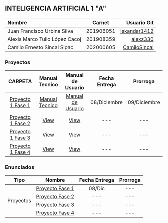 ## INTELIGENCIA ARTIFICIAL 1 "A"

| Nombre | Carnet | Usuario Git |
| :------ | :-------: | -------: |
| Juan Francisco Urbina Silva  |   201906051   | [Iskandar1412](https://github.com/Iskandar1412) |
| Alexis Marco Tulio López Cacoj  |   201908359   | [alexz330](https://github.com/alexz330) |
| Camilo Ernesto Sincal Sipac | 202000605 | [CamiloSincal](https://github.com/CamiloSincal) |

### Proyectos

|     CARPETA     |   Manual Tecnico | Manual de Usuario  | Fecha Entrega | Prorroga |
| :-------------: | :----:           | :-----------:      | :------:      | :------: |
| [Proyecto 1 Fase 1](./Proyecto/Fase1/iaChat/) | [Manual Tecnico](./Documentacion/Practica/ManualTecnico.md) | [Manual de Usuario](./Documentacion/Practica/ManualUsuario.md) | 08/Diciembre |   09/Diciembre   |
| [Proyecto 1 Fase 2](./)            | [View](.) | [View](.) | --- |   ---   |
| [Proyecto 1 Fase 3](./)            | [View](.) | [View](.) | --- |   ---   |
| [Proyecto 1 Fase 4](./)            | [View](.) | [View](.) | --- |   ---   |

### Enunciados

<table>
    <thead>
        <tr>
            <th>Tipo</th>
            <th>Nombre</th>
            <th>Fecha Entrega</th>
            <th>Prorroga</th>
        </tr>
    </thead>
    <tbody>
        <tr>
            <td rowspan=4 align="center">Proyectos</td>
            <td rowspan=1 align="center"><a href="./Enunciados/[IA1]Fase1.pdf">Proyecto Fase 1</a></td>
            <td align="center">08/Dic</td>
            <td align="center">---</td>
        </tr>
        <tr>
            <td rowspan=1 align="center"><a href="./Enunciados/">Proyecto Fase 2</a></td>
            <td align="center">---</td>
            <td align="center">---</td>
        </tr>
        <tr>
            <td rowspan=1 align="center"><a href="./Enunciados/">Proyecto Fase 3</a></td>
            <td align="center">---</td>
            <td align="center">---</td>
        </tr>
        <tr>
            <td rowspan=1 align="center"><a href="./Enunciados/">Proyecto Fase 4</a></td>
            <td align="center">---</td>
            <td align="center">---</td>
        </tr>
    </tbody>
</table>